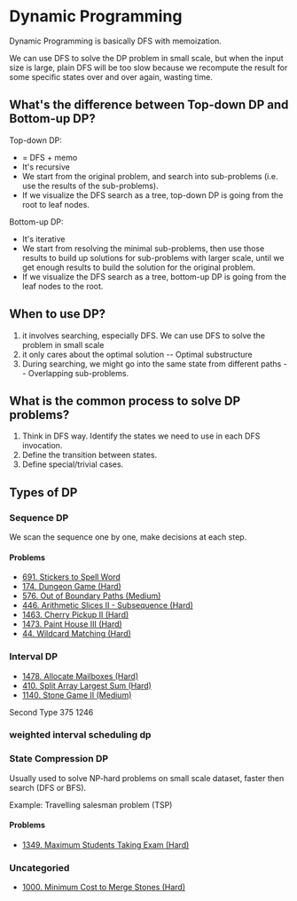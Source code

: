 # Dynamic Programming

Dynamic Programming is basically DFS with memoization.

We can use DFS to solve the DP problem in small scale, but when the input size is large, plain DFS will be too slow because we recompute the result for some specific states over and over again, wasting time.

## What's the difference between Top-down DP and Bottom-up DP?

Top-down DP:

* = DFS + memo
* It's recursive
* We start from the original problem, and search into sub-problems \(i.e. use the results of the sub-problems\).
* If we visualize the DFS search as a tree, top-down DP is going from the root to leaf nodes.

Bottom-up DP:

* It's iterative
* We start from resolving the minimal sub-problems, then use those results to build up solutions for sub-problems with larger scale, until we get enough results to build the solution for the original problem.
* If we visualize the DFS search as a tree, bottom-up DP is going from the leaf nodes to the root.

## When to use DP?

1. it involves searching, especially DFS. We can use DFS to solve the problem in small scale
2. it only cares about the optimal solution -- Optimal substructure
3. During searching, we might go into the same state from different paths -- Overlapping sub-problems.

## What is the common process to solve DP problems?

1. Think in DFS way. Identify the states we need to use in each DFS invocation.
2. Define the transition between states.
3. Define special/trivial cases.

## Types of DP

### Sequence DP

We scan the sequence one by one, make decisions at each step.

#### Problems

* [691. Stickers to Spell Word](https://leetcode.com/problems/stickers-to-spell-word/)
* [174. Dungeon Game \(Hard\)](https://leetcode.com/problems/dungeon-game/)
* [576. Out of Boundary Paths \(Medium\)](https://leetcode.com/problems/out-of-boundary-paths/)
* [446. Arithmetic Slices II - Subsequence \(Hard\)](https://leetcode.com/problems/arithmetic-slices-ii-subsequence/)
* [1463. Cherry Pickup II \(Hard\)](https://leetcode.com/problems/cherry-pickup-ii/)
* [1473. Paint House III \(Hard\)](https://leetcode.com/problems/paint-house-iii/)
* [44. Wildcard Matching \(Hard\)](https://leetcode.com/problems/wildcard-matching/)

### Interval DP

* [1478. Allocate Mailboxes \(Hard\)](https://leetcode.com/problems/allocate-mailboxes/)
* [410. Split Array Largest Sum \(Hard\)](https://leetcode.com/problems/split-array-largest-sum/)
* [1140. Stone Game II (Medium)](https://leetcode.com/problems/stone-game-ii/)

Second Type 375 1246

### weighted interval scheduling dp

### State Compression DP

Usually used to solve NP-hard problems on small scale dataset, faster then search \(DFS or BFS\).

Example: Travelling salesman problem \(TSP\)

#### Problems

* [1349. Maximum Students Taking Exam \(Hard\)](https://leetcode.com/problems/maximum-students-taking-exam/)

### Uncategoried

* [1000. Minimum Cost to Merge Stones \(Hard\)](https://leetcode.com/problems/minimum-cost-to-merge-stones/)